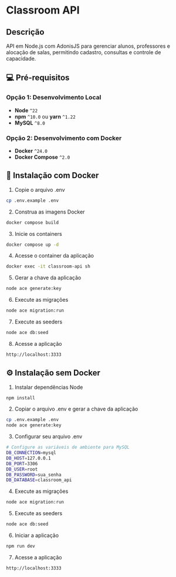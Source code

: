 #  Classroom API

## Descrição

API em Node.js com AdonisJS para gerenciar alunos, professores e alocação de salas, permitindo cadastro, consultas e controle de capacidade.

## 💻 Pré-requisitos

### Opção 1: Desenvolvimento Local
* **Node** `^22`
* **npm** `^10.0` ou **yarn** `^1.22`
* **MySQL** `^8.0`

### Opção 2: Desenvolvimento com Docker
* **Docker** `^24.0`
* **Docker Compose** `^2.0`

## 🐋 Instalação com Docker

1. Copie o arquivo .env
```bash
cp .env.example .env
```

2. Construa as imagens Docker
```bash
docker compose build
```

3. Inicie os containers
```bash
docker compose up -d
```

4. Acesse o container da aplicação
```bash
docker exec -it classroom-api sh
```

5. Gerar a chave da aplicação
```bash
node ace generate:key
```

6. Execute as migrações
```bash
node ace migration:run
```

7. Execute as seeders
```bash
node ace db:seed
```

8. Acesse a aplicação
```bash
http://localhost:3333
```

## ⚙️ Instalação sem Docker

1. Instalar dependências Node
```bash
npm install
```

2. Copiar o arquivo .env e gerar a chave da aplicação
```bash
cp .env.example .env
node ace generate:key
```

3. Configurar seu arquivo .env
```bash
# Configure as variáveis de ambiente para MySQL
DB_CONNECTION=mysql
DB_HOST=127.0.0.1
DB_PORT=3306
DB_USER=root
DB_PASSWORD=sua_senha
DB_DATABASE=classroom_api
```

4. Execute as migrações
```bash
node ace migration:run
```

5. Execute as seeders
```bash
node ace db:seed
```

6. Iniciar a aplicação
```bash
npm run dev
```

7. Acesse a aplicação
```bash
http://localhost:3333
```
